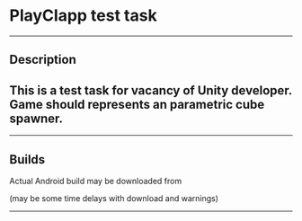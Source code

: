 # PlayClapp test task

---

## Description

This is a test task for vacancy of Unity developer.
Game should represents an parametric cube spawner. 
---

<!--<img src="https://drive.google.com/uc?export=view&id=1IsuWPB3xCz4mTtq-9PafxHLlE3QeniLa" alt="screenshot1" width="300"/></br>-->

---

## Builds
Actual Android build may be downloaded from 
<!--<a href="https://drive.google.com/uc?export=download&id=1cW9fRsw_avXSgxs9G0S1f07ZZqhoPQYf">here</a>-->
(may be some time delays with download and warnings)

---



